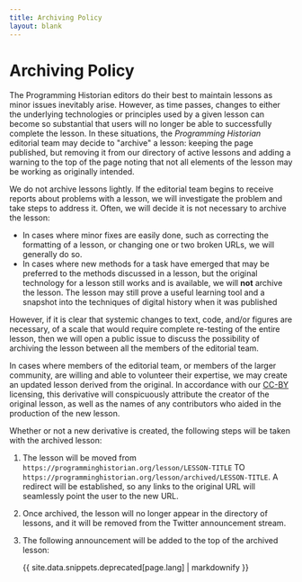 ```yaml
---
title: Archiving Policy
layout: blank
---
```


# Archiving Policy

The Programming Historian editors do their best to maintain lessons as minor issues inevitably arise. 
However, as time passes, changes to either the underlying technologies or principles used by a given lesson can become so substantial that users will no longer be able to successfully complete the lesson.
In these situations, the _Programming Historian_ editorial team may decide to "archive" a lesson: keeping the page published, but removing it from our directory of active lessons and adding a warning to the top of the page noting that not all elements of the lesson may be working as originally intended.

We do not archive lessons lightly.
If the editorial team begins to receive reports about problems with a lesson, we will investigate the problem and take steps to address it.
Often, we will decide it is not necessary to archive the lesson:

- In cases where minor fixes are easily done, such as correcting the formatting of a lesson, or changing one or two broken URLs, we will generally do so.
- In cases where new methods for a task have emerged that may be preferred to the methods discussed in a lesson, but the original technology for a lesson still works and is available, we will **not** archive the lesson. The lesson may still prove a useful learning tool and a snapshot into the techniques of digital history when it was published

However, if it is clear that systemic changes to text, code, and/or figures are necessary, of a scale that would require complete re-testing of the entire lesson, then we will open a public issue to discuss the possibility of archiving the lesson between all the members of the editorial team.

In cases where members of the editorial team, or members of the larger community, are willing and able to volunteer their expertise, we may create an updated lesson derived from the original.
In accordance with our [CC-BY](https://creativecommons.org/licenses/by/4.0/deed.en) licensing, this derivative will conspicuously attribute the creator of the original lesson, as well as the names of any contributors who aided in the production of the new lesson.

Whether or not a new derivative is created, the following steps will be taken with the archived lesson:

1. The lesson will be moved from `https://programminghistorian.org/lesson/LESSON-TITLE` TO `https://programminghistorian.org/lesson/archived/LESSON-TITLE`. A redirect will be established, so any links to the original URL will seamlessly point the user to the new URL.

2. Once archived, the lesson will no longer appear in the directory of lessons, and it will be removed from the Twitter announcement stream.

3. The following announcement will be added to the top of the archived lesson: 
    <div class="alert alert-warning">{{ site.data.snippets.deprecated[page.lang] | markdownify }}
